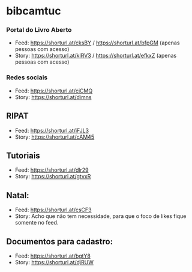 # bibcamtuc

### Portal do Livro Aberto
* Feed: https://shorturl.at/cksBY / https://shorturl.at/bfpGM (apenas pessoas com acesso)
* Story: https://shorturl.at/kIRV3 / https://shorturl.at/efkxZ (apenas pessoas com acesso)
### Redes sociais
* Feed: https://shorturl.at/ciCMQ
* Story: https://shorturl.at/dimns
## RIPAT
* Feed: https://shorturl.at/iFJL3
* Story: https://shorturl.at/cAM45
## Tutoriais
* Feed: https://shorturl.at/dlr29
* Story: https://shorturl.at/gtvxR
## Natal:
* Feed: https://shorturl.at/csCF3
* Story: Acho que não tem necessidade, para que o foco de likes fique somente no feed.
## Documentos para cadastro:
* Feed: https://shorturl.at/bgtY8
* Story: https://shorturl.at/djRUW
